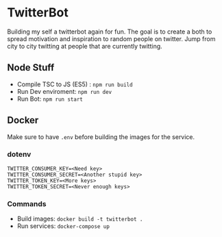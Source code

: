 # TwitterBot

Building my self a twitterbot again for fun. The goal is to create a both to spread motivation and inspiration to random people on twitter. Jump from city to city twitting at people that are currently twitting.

## Node Stuff

- Compile TSC to JS (ES5) : `npm run build`
- Run Dev enviroment: `npm run dev`
- Run Bot: `npm run start`

## Docker

Make sure to have `.env` before building the images for the service.

### dotenv

```
TWITTER_CONSUMER_KEY=<Need key>
TWITTER_CONSUMER_SECRET=<Another stupid key>
TWITTER_TOKEN_KEY=<More keys>
TWITTER_TOKEN_SECRET=<Never enough keys>
```

### Commands

- Build images: `docker build -t twitterbot .`
- Run services: `docker-compose up`
